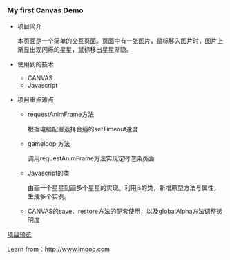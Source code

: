 ﻿### My first Canvas Demo
+ 项目简介

  本页面是一个简单的交互页面。页面中有一张图片，鼠标移入图片时，图片上渐显出现闪烁的星星，鼠标移出星星渐隐。
+ 使用到的技术
  - CANVAS
  - Javascript

+ 项目重点难点
  - requestAnimFrame方法
    
    根据电脑配置选择合适的setTimeout速度
  - gameloop 方法
    
    调用requestAnimFrame方法实现定时渲染页面
  - Javascript的类
    
    由画一个星星到画多个星星的实现。利用js的类，新增原型方法与属性，生成多个实例。
  - CANVAS的save、restore方法的配套使用，以及globalAlpha方法调整透明度
  

[项目预览](http://htmlpreview.github.io/?https://github.com/jothy1023/learningCanvas/blob/master/starGirl/index.html)

Learn from：<http://www.imooc.com>
